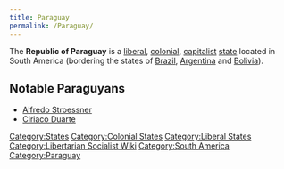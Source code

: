 ```yaml
---
title: Paraguay
permalink: /Paraguay/
---
```


The **Republic of Paraguay** is a [liberal](Liberalism.md "wikilink"),
[colonial](Colonialism.md "wikilink"), [capitalist](Capitalism.md "wikilink")
[state](List_of_States.md "wikilink") located in South America (bordering
the states of [Brazil](Brazil.md "wikilink"),
[Argentina](Argentina.md "wikilink") and [Bolivia](Bolivia.md "wikilink")).

## Notable Paraguyans

- [Alfredo Stroessner](Alfredo_Stroessner.md "wikilink")
- [Ciriaco Duarte](Ciriaco_Duarte.md "wikilink")

[Category:States](Category:States.md "wikilink") [Category:Colonial
States](Category:Colonial_States.md "wikilink") [Category:Liberal
States](Category:Liberal_States.md "wikilink") [Category:Libertarian
Socialist Wiki](Category:Libertarian_Socialist_Wiki.md "wikilink")
[Category:South America](Category:South_America.md "wikilink")
[Category:Paraguay](Category:Paraguay.md "wikilink")